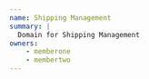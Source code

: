 ```yaml
---
name: Shipping Management
summary: |
  Domain for Shipping Management
owners:
    - memberone
    - membertwo
---
```


<NodeGraph title="Domain Graph" />